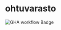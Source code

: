 # ohtuvarasto
![GHA workflow Badge](https://github.com/ayriainen/ohtuvarasto/workflows/CI/badge.svg)
